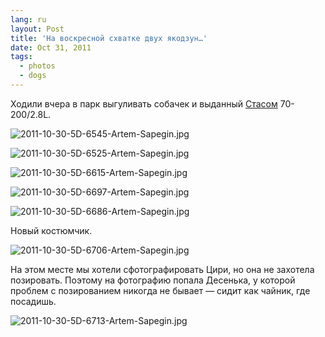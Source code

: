```yaml
---
lang: ru
layout: Post
title: 'На воскресной схватке двух якодзун…'
date: Oct 31, 2011
tags:
  - photos
  - dogs
---
```


Ходили вчера в парк выгуливать собачек и выданный [Стасом](http://tvoih-shagov.livejournal.com/) 70-200/2.8L.

![2011-10-30-5D-6545-Artem-Sapegin.jpg](photo://943)

<!--more-->

![2011-10-30-5D-6525-Artem-Sapegin.jpg](photo://942)

![2011-10-30-5D-6615-Artem-Sapegin.jpg](photo://944)

![2011-10-30-5D-6697-Artem-Sapegin.jpg](photo://946)

![2011-10-30-5D-6686-Artem-Sapegin.jpg](photo://945)

Новый костюмчик.

![2011-10-30-5D-6706-Artem-Sapegin.jpg](photo://947)

На этом месте мы хотели сфотографировать Цири, но она не захотела позировать. Поэтому на фотографию попала Десенька, у которой проблем с позированием никогда не бывает — сидит как чайник, где посадишь.

![2011-10-30-5D-6713-Artem-Sapegin.jpg](photo://1145)
